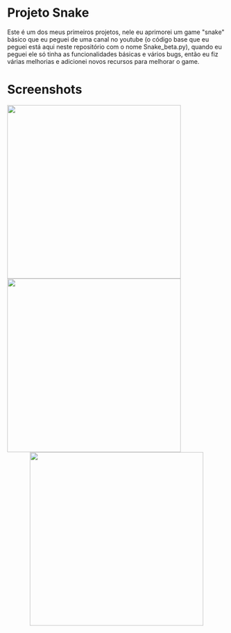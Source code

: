# Projeto Snake
 Este é um dos meus primeiros projetos, nele eu aprimorei um game "snake" básico que eu peguei de uma canal no youtube (o código base que 
 eu peguei está aqui neste repositório com o nome Snake_beta.py), quando eu peguei ele só tinha as funcionalidades básicas e vários bugs, 
 então eu fiz várias melhorias e adicionei novos recursos para melhorar o game.

# Screenshots

<div align="left">
<img src="https://github.com/Isaac2109/Projeto-Snake/assets/113056042/98d32d2e-7ebe-47b6-82f9-2e9220d41a8d" width="400px" />
<img src="https://github.com/Isaac2109/Projeto-Snake/assets/113056042/b42a4f70-1566-4c63-ac30-6449c1e88b61" width="400px" />
</div>
<div align="center">
<img src="https://github.com/Isaac2109/Projeto-Snake/assets/113056042/51a06969-c71f-4024-97fc-1f5f3bf9ff7d" width="400px" />
</div>



 

 

